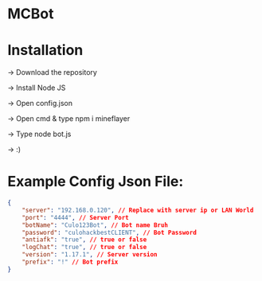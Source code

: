# MCBot
# Installation
-> Download the repository

-> Install Node JS

-> Open config.json

-> Open cmd & type npm i mineflayer

-> Type node bot.js

-> :)

# Example Config Json File:

```json
{
    "server": "192.168.0.120", // Replace with server ip or LAN World
    "port": "4444", // Server Port
    "botName": "Culo123Bot", // Bot name Bruh
    "password": "culohackbestCLIENT", // Bot Password
    "antiafk": "true", // true or false
    "logChat": "true", // true or false
    "version": "1.17.1", // Server version
    "prefix": "!" // Bot prefix
}
```
